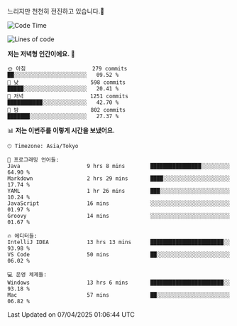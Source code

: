 느리지만 천천히 전진하고 있습니다.🐢

<!--START_SECTION:waka-->
![Code Time](http://img.shields.io/badge/Code%20Time-1%2C562%20hrs-blue)

![Lines of code](https://img.shields.io/badge/%EC%A0%80%EB%8A%94%20%EC%97%AC%ED%83%9C%EA%B9%8C%EC%A7%80%20-917.5%20thousand%20%EC%A4%84%EC%9D%98%20%EC%BD%94%EB%93%9C%EB%A5%BC%20%EC%9E%91%EC%84%B1%ED%96%88%EC%96%B4%EC%9A%94.-blue)

**저는 저녁형 인간이에요. 🦉** 

```text
🌞 아침                     279 commits         ██░░░░░░░░░░░░░░░░░░░░░░░   09.52 % 
🌆 낮　                     598 commits         █████░░░░░░░░░░░░░░░░░░░░   20.41 % 
🌃 저녁                     1251 commits        ███████████░░░░░░░░░░░░░░   42.70 % 
🌙 밤　                     802 commits         ███████░░░░░░░░░░░░░░░░░░   27.37 % 
```


📊 **저는 이번주를 이렇게 시간을 보냈어요.** 

```text
🕑︎ Timezone: Asia/Tokyo

💬 프로그래밍 언어들: 
Java                     9 hrs 8 mins        ████████████████░░░░░░░░░   64.90 % 
Markdown                 2 hrs 29 mins       ████░░░░░░░░░░░░░░░░░░░░░   17.74 % 
YAML                     1 hr 26 mins        ███░░░░░░░░░░░░░░░░░░░░░░   10.24 % 
JavaScript               16 mins             ░░░░░░░░░░░░░░░░░░░░░░░░░   01.97 % 
Groovy                   14 mins             ░░░░░░░░░░░░░░░░░░░░░░░░░   01.67 % 

🔥 에디터들: 
IntelliJ IDEA            13 hrs 13 mins      ███████████████████████░░   93.98 % 
VS Code                  50 mins             ██░░░░░░░░░░░░░░░░░░░░░░░   06.02 % 

💻 운영 체제들: 
Windows                  13 hrs 6 mins       ███████████████████████░░   93.18 % 
Mac                      57 mins             ██░░░░░░░░░░░░░░░░░░░░░░░   06.82 % 
```


 Last Updated on 07/04/2025 01:06:44 UTC
<!--END_SECTION:waka-->
